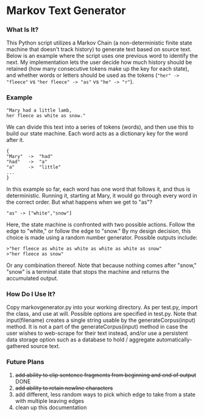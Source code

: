 # Markov Text Generator #

### What Is It?

This Python script utilizes a Markov Chain (a non-deterministic finite state machine that doesn't track history) to generate text based on source text. Below is an example where the script uses one previous word to identify the next. My implementation lets the user decide how much history should be retained (how many consecutive tokens make up the key for each state), and whether words or letters should be used as the tokens (`"her" -> "fleece"` vs `"her fleece" -> "as"` vs `"he" -> "r"`).

### Example

```
"Mary had a little lamb,
her fleece as white as snow."
```

We can divide this text into a series of tokens (words), and then use this to build our state machine.
Each word acts as a dictionary key for the word after it.
```
{
"Mary" 	-> 	"had"
"had" 	-> 	"a"
"a" 	-> 	"little"
...
}
```
In this example so far, each word has one word that follows it, and thus is deterministic. Running it, starting at Mary, it would go through every word in the correct order. But what happens when we get to "as"?

`"as" -> ["white","snow"]`

Here, the state machine is confronted with two possible actions. Follow the edge to "white," or follow the edge to "snow." By my design decision, this choice is made using a random number generator. Possible outputs include:

```
>"her fleece as white as white as white as white as snow"
>"her fleece as snow"
```
Or any combination thereof. Note that because nothing comes after "snow," "snow" is a terminal state that stops the machine and returns the accumulated output.

### How Do I Use It?

Copy markovgenerator.py into your working directory. As per test.py, import the class, and use at will. Possible options are specified in test.py. Note that input(filename) creates a single string usable by the generateCorpus(input) method. It is not a part of the generateCorpus(input) method in case the user wishes to web-scrape for their text instead, and/or use a persistent data storage option such as a database to hold / aggregate automatically-gathered source text.

### Future Plans
1. ~~add ability to clip sentence fragments from beginning and end of output~~ DONE
2. ~~add ability to retain newline characters~~
3. add different, less random ways to pick which edge to take from a state with multiple leaving edges
4. clean up this documentation
